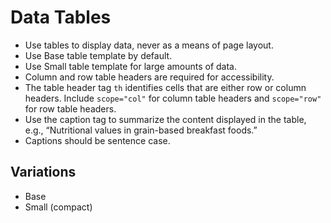# Data Tables

- Use tables to display data, never as a means of page layout.
- Use Base table template by default.
- Use Small table template for large amounts of data.
- Column and row table headers are required for accessibility.
- The table header tag `th` identifies cells that are either row or column headers. Include `scope="col"` for column table headers and `scope="row"` for row table headers.
- Use the caption tag to summarize the content displayed in the table, e.g., “Nutritional values in grain-based breakfast foods.”
- Captions should be sentence case.

## Variations
- Base
- Small (compact)
